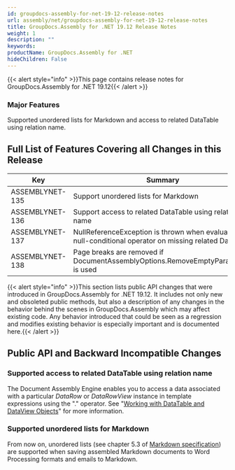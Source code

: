 ```yaml
---
id: groupdocs-assembly-for-net-19-12-release-notes
url: assembly/net/groupdocs-assembly-for-net-19-12-release-notes
title: GroupDocs.Assembly for .NET 19.12 Release Notes
weight: 1
description: ""
keywords: 
productName: GroupDocs.Assembly for .NET
hideChildren: False
---
```

{{< alert style="info" >}}This page contains release notes for GroupDocs.Assembly for .NET 19.12{{< /alert >}}

### Major Features

Supported unordered lists for Markdown and access to related DataTable using relation name.

## Full List of Features Covering all Changes in this Release

| Key | Summary | Category |
| --- | --- | --- |
| ASSEMBLYNET-135  | Support unordered lists for Markdown  | Feature  |
| ASSEMBLYNET-136  | Support access to related DataTable using relation name  | Feature  |
| ASSEMBLYNET-137  | NullReferenceException is thrown when evaluating a null-conditional operator on missing related DataRow  | Bug  |
| ASSEMBLYNET-138  | Page breaks are removed if DocumentAssemblyOptions.RemoveEmptyParagraphs is used  | Bug  |

{{< alert style="info" >}}This section lists public API changes that were introduced in GroupDocs.Assembly for .NET 19.12. It includes not only new and obsoleted public methods, but also a description of any changes in the behavior behind the scenes in GroupDocs.Assembly which may affect existing code. Any behavior introduced that could be seen as a regression and modifies existing behavior is especially important and is documented here.{{< /alert >}}

## Public API and Backward Incompatible Changes 

### Supported access to related DataTable using relation name

The Document Assembly Engine enables you to access a data associated with a particular *DataRow* or *DataRowView* instance in template expressions using the "." operator. See "[Working with DataTable and DataView Objects](https://docs.groupdocs.com/display/assemblynet/Template+Syntax+-+Part+1+of+2#TemplateSyntax-Part1of2-DataTableandDataViewObjects)" for more information.

### Supported unordered lists for Markdown

From now on, unordered lists (see chapter 5.3 of [Markdown specification](https://spec.commonmark.org/0.28/)) are supported when saving assembled Markdown documents to Word Processing formats and emails to Markdown.
